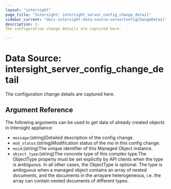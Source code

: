 ```yaml
---
layout: "intersight"
page_title: "Intersight: intersight_server_config_change_detail"
sidebar_current: "docs-intersight-data-source-serverConfigChangeDetail"
description: |-
The configuration change details are captured here.

---
```


# Data Source: intersight_server_config_change_detail
The configuration change details are captured here.

## Argument Reference
The following arguments can be used to get data of already created objects in Intersight appliance:
* `message`:(string)Detailed description of the config change.
* `mod_status`:(string)Modification status of the mo in this config change.
* `moid`:(string)The unique identifier of this Managed Object instance.
* `object_type`:(string)The concrete type of this complex type.The ObjectType property must be set explicitly by API clients when the type is ambiguous. In all other cases, the ObjectType is optional. The type is ambiguous when a managed object contains an array of nested documents, and the documents in the arrayare heterogeneous, i.e. the array can contain nested documents of different types.
